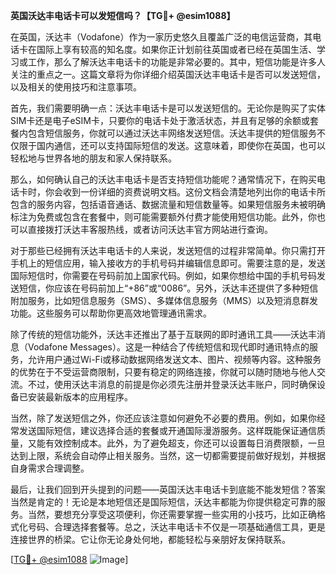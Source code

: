 **英国沃达丰电话卡可以发短信吗？【TG💪+ @esim1088】**

在英国，沃达丰（Vodafone）作为一家历史悠久且覆盖广泛的电信运营商，其电话卡在国际上享有较高的知名度。如果你正计划前往英国或者已经在英国生活、学习或工作，那么了解沃达丰电话卡的功能是非常必要的。其中，短信功能是许多人关注的重点之一。这篇文章将为你详细介绍英国沃达丰电话卡是否可以发送短信，以及相关的使用技巧和注意事项。

首先，我们需要明确一点：沃达丰电话卡是可以发送短信的。无论你是购买了实体SIM卡还是电子eSIM卡，只要你的电话卡处于激活状态，并且有足够的余额或套餐内包含短信服务，你就可以通过沃达丰网络发送短信。沃达丰提供的短信服务不仅限于国内通信，还可以支持国际短信的发送。这意味着，即使你在英国，也可以轻松地与世界各地的朋友和家人保持联系。

那么，如何确认自己的沃达丰电话卡是否支持短信功能呢？通常情况下，在购买电话卡时，你会收到一份详细的资费说明文档。这份文档会清楚地列出你的电话卡所包含的服务内容，包括语音通话、数据流量和短信数量等。如果短信服务未被明确标注为免费或包含在套餐中，则可能需要额外付费才能使用短信功能。此外，你也可以直接拨打沃达丰客服热线，或者访问沃达丰官方网站进行查询。

对于那些已经拥有沃达丰电话卡的人来说，发送短信的过程非常简单。你只需打开手机上的短信应用，输入接收方的手机号码并编辑信息即可。需要注意的是，发送国际短信时，你需要在号码前加上国家代码。例如，如果你想给中国的手机号码发送短信，你应该在号码前加上“+86”或“0086”。另外，沃达丰还提供了多种短信附加服务，比如短信息服务（SMS）、多媒体信息服务（MMS）以及短消息群发功能。这些服务可以帮助你更高效地管理通讯需求。

除了传统的短信功能外，沃达丰还推出了基于互联网的即时通讯工具——沃达丰消息（Vodafone Messages）。这是一种结合了传统短信和现代即时通讯特点的服务，允许用户通过Wi-Fi或移动数据网络发送文本、图片、视频等内容。这种服务的优势在于不受运营商限制，只要有稳定的网络连接，你就可以随时随地与他人交流。不过，使用沃达丰消息的前提是你必须先注册并登录沃达丰账户，同时确保设备已安装最新版本的应用程序。

当然，除了发送短信之外，你还应该注意如何避免不必要的费用。例如，如果你经常发送国际短信，建议选择合适的套餐或开通国际漫游服务。这样既能保证通信质量，又能有效控制成本。此外，为了避免超支，你还可以设置每日消费限额，一旦达到上限，系统会自动停止相关服务。当然，这一切都需要提前做好规划，并根据自身需求合理调整。

最后，让我们回到开头提到的问题——英国沃达丰电话卡到底能不能发短信？答案当然是肯定的！无论是本地短信还是国际短信，沃达丰都能为你提供稳定可靠的服务。当然，要想充分享受这项便利，你还需要掌握一些实用的小技巧，比如正确格式化号码、合理选择套餐等。总之，沃达丰电话卡不仅是一项基础通信工具，更是连接世界的桥梁。它让你无论身处何地，都能轻松与亲朋好友保持联系。

[[TG💪+ @esim1088](https://t.me/s/esim1088) ![Image](https://i.postimg.cc/4NQfJmqS/Snipaste-2025-05-13-00-14-12.png)]